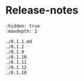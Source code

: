 # Release-notes

```{toctree}
:hidden: true
:maxdepth: 2

./0.1.1.md
./0.1.2
./0.1.9
./0.1.10
./0.1.11
./0.1.12
./0.1.18

```
